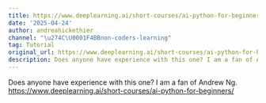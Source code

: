 ```yaml
---
title: https://www.deeplearning.ai/short-courses/ai-python-for-beginners/
date: '2025-04-24'
author: andreahickethier
channel: "\u274C\U0001F4BBnon-coders-learning"
tag: Tutorial
original_url: https://www.deeplearning.ai/short-courses/ai-python-for-beginners/
description: Does anyone have experience with this one? I am a fan of Andrew Ng. https://www.deeplearning.ai/short-courses/ai-python-for-beginners/
---
```


Does anyone have experience with this one? I am a fan of Andrew Ng. https://www.deeplearning.ai/short-courses/ai-python-for-beginners/